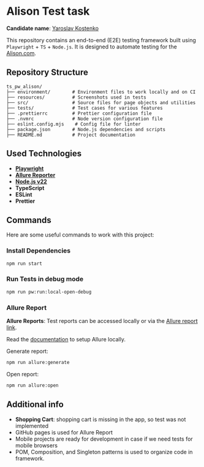 # Alison Test task

**Candidate name**: [Yaroslav Kostenko](https://www.linkedin.com/in/yaroslav-kostenko-45562515a/)

This repository contains an end-to-end (E2E) testing framework built using `Playwright` + `TS` + `Node.js`. It is designed to automate testing for the [Alison.com](https://alison.com/).

## Repository Structure

```text
ts_pw_alison/
├── environment/        # Environment files to work locally and on CI
├── resources/          # Screenshots used in tests
├── src/                # Source files for page objects and utilities
├── tests/              # Test cases for various features
├── .prettierrc         # Prettier configuration file
├── .nvmrc              # Node version configuration file
├── eslint.config.mjs    # Config file for linter
├── package.json        # Node.js dependencies and scripts
├── README.md           # Project documentation
```

## Used Technologies

- **[Playwright](https://playwright.dev/)**
- **[Allure Reporter](https://docs.qameta.io/allure/)**
- **[Node.js v22](https://nodejs.org/en)**
- **TypeScript**
- **ESLint**
- **Prettier**

## Commands

Here are some useful commands to work with this project:

### Install Dependencies

```bash
npm run start
```

### Run Tests in debug mode

```bash
npm run pw:run:local-open-debug
```

### Allure Report

**Allure Reports**: Test reports can be accessed locally or via the [Allure report link](https://ibrianwarner.github.io/ts_pw_alison/).

Read the [documentation](https://allurereport.org/docs/install/) to setup Allure locally.

Generate report:

```bash
npm run allure:generate
```

Open report:

```bash
npm run allure:open
```

## Additional info

- **Shopping Cart**: shopping cart is missing in the app, so test was not implemented
- GitHub pages is used for Allure Report
- Mobile projects are ready for development in case if we need tests for mobile browsers
- POM, Composition, and Singleton patterns is used to organize code in framework.
